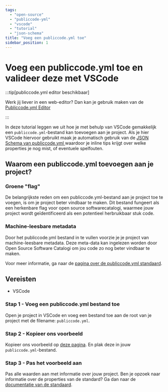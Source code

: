 ```yaml
---
tags:
  - "open-source"
  - "publiccode-yml"
  - "vscode"
  - "tutorial"
  - "json-schema"
title: "Voeg een publiccode.yml toe"
sidebar_position: 1
---
```


# Voeg een publiccode.yml toe en valideer deze met VSCode

:::tip[publiccode.yml editor beschikbaar]

Werk jij liever in een web-editor? Dan kan je gebruik maken van de [Publiccode.yml Editor](https://interoperable-europe.ec.europa.eu/publiccode-editor/)

:::

In deze tutorial leggen we uit hoe je met behulp van VSCode gemakkelijk een `publiccode.yml`-bestand kan toevoegen aan je project. Als je hier VSCode hiervoor gebruikt maak je automatisch gebruik van de [JSON Schema van publiccode.yml ](https://json.schemastore.org/publiccode.json) waardoor je inline tips krijgt over welke properties je nog mist, of eventuele spelfouten.

## Waarom een publiccode.yml toevoegen aan je project?

### Groene "flag"

De belangrijkste reden om een publiccode.yml-bestand aan je project toe te voegen, is om je project beter vindbaar te maken. Dit bestand fungeert als een herkenbare flag voor open source softwarecatalogi, waarmee jouw project wordt geïdentificeerd als een potentieel herbruikbaar stuk code.

### Machine-leesbare metadata

Door het publiccode.yml bestand in te vullen voorzie je je project van machine-leesbare metadata. Deze meta-data kan ingelezen worden door Open Source Software Catalogi om jou code zo nog beter vindbaar te maken.

Voor meer informatie, ga naar de [pagina over de publiccode.yml standaard](../standaarden/publiccode-yml).

## Vereisten

- VSCode

### Stap 1 - Voeg een publiccode.yml bestand toe

Open je project in VSCode en voeg een bestand toe aan de root van je project met de filename: `publiccode.yml`.

### Stap 2 - Kopieer ons voorbeeld

Kopieer ons voorbeeld op [deze pagina](../standaarden/publiccode-yml/example). En plak deze in jouw `publiccode.yml`-bestand.

### Stap 3 - Pas het voorbeeld aan

Pas alle waarden aan met informatie over jouw project. Ben je opzoek naar informatie over de properties van de standard? Ga dan naar de [documentatie van de standaard](https://yml.publiccode.tools/schema.core.html).
